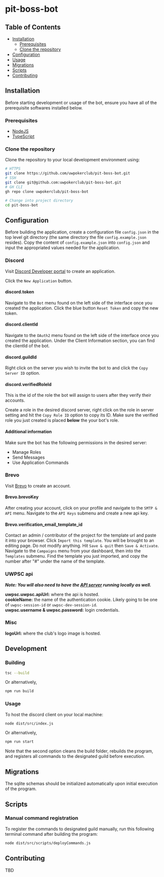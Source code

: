 # pit-boss-bot


## Table of Contents
- [Installation](#installation)
  - [Prerequisites](#prerequisites)
  - [Clone the repository](#clone-the-repository)
- [Configuration](#configuration)
- [Usage](#testing)
- [Migrations](#migrations)
- [Scripts](#scripts)
- [Contributing](#contributing)

## Installation
Before starting development or usage of the bot, ensure you have all of the prerequisite softwares installed below.

### Prerequisites
- [NodeJS](https://nodejs.org/en/)
- [TypeScript](https://www.typescriptlang.org)


### Clone the repository
Clone the repository to your local development environment using:

```sh
# HTTPS
git clone https://github.com/uwpokerclub/pit-boss-bot.git
# SSH
git clone git@github.com:uwpokerclub/pit-boss-bot.git
# GH CLI
gh repo clone uwpokerclub/pit-boss-bot

# Change into project directory
cd pit-boss-bot
```

## Configuration 
Before building the application, create a configuration file `config.json` in the top level git directory (the same directory the file `config.example.json` resides). Copy the content of `config.example.json` into `config.json` and input the appropriated values needed for the application.


### Discord
Visit [Discord Developer portal](https://discord.com/developers/applications) to create an application. 

Click the `New Application` button.

#### discord.token
Navigate to the `Bot` menu found on the left side of the interface once you created the application. Click the blue button `Reset Token` and copy the new token.

#### discord.clientId
Navigate to the `OAuth2` menu found on the left side of the interface once you created the application. Under the Client Information section, you can find the clientId of the bot.

#### discord.guildId
Right click on the server you wish to invite the bot to and click the `Copy Server ID` option.

#### discord.verifiedRoleId
This is the id of the role the bot will assign to users after they verify their accounts.  

Create a role in the desired discord server, right click on the role in server setting and hit the `Copy Role ID` option to copy its ID.
Make sure the verified role you just created is placed **below** the your bot's role.

#### Additional information
Make sure the bot has the following permissions in the desired server:
- Manage Roles
- Send Messages
- Use Application Commands


### Brevo
Visit [Brevo](https://www.brevo.com) to create an account.

#### Brevo.brevoKey
After creating your account, click on your profile and navigate to the `SMTP & API` menu. Navigate to the `API Keys` submenu and create a new api key.

#### Brevo.verification_email_template_id
Contact an admin / contributor of the project for the template url and paste it into your browser. Click `Import this template`. You will be brought to an editing page. Do not modify anything. Hit `Save & quit` then `Save & Activate`. 
Navigate to the `Campaigns` menu from your dashboard, then into the `Templates` submenu. Find the template you just imported, and copy the number after "#" under the name of the template.

### UWPSC api
**_Note: You will also need to have the [API server](https://github.com/uwpokerclub/api) running locally as well._**

**uwpsc.uwpsc.apiUrl:** where the api is hosted.\
**cookieName:** the name of the authentication cookie. Likely going to be one of `uwpsc-session-id` or `uwpsc-dev-session-id`.\
**uwpsc.username & uwpsc.password:** login credentials.

### Misc
**logoUrl:** where the club's logo image is hosted.



## Development


### Building
```sh
tsc --build
```
Or alternatively,
```sh
npm run build
```


### Usage

To host the discord client on your local machine:
```sh
node dist/src/index.js
```
Or alternatively,
```sh
npm run start
```
Note that the second option cleans the build folder, rebuilds the program, and registers all commands to the designated guild before execution.


## Migrations
The sqlite schemas should be initialized automatically upon initial execution of the program.


## Scripts

### Manual command registration
To register the commands to designated guild manually, run this following terminal command after building the program:
```sh
node dist/src/scripts/deployCommands.js 
```


## Contributing
TBD


